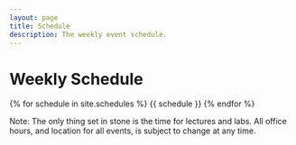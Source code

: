 ```yaml
---
layout: page
title: Schedule
description: The weekly event schedule.
---
```


# Weekly Schedule

{% for schedule in site.schedules %}
{{ schedule }}
{% endfor %}

Note: The only thing set in stone is the time for lectures and labs. All office hours, and location for all events, is subject to change at any time.
